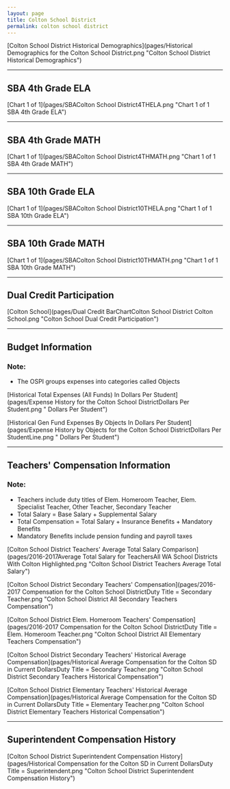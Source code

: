 ```yaml
---
layout: page
title: Colton School District
permalink: colton school district
---
```



[Colton School District Historical Demographics](pages/Historical Demographics for the Colton School District.png "Colton School District Historical Demographics")

___

## SBA 4th Grade ELA

[Chart 1 of 1](pages/SBAColton School District4THELA.png "Chart 1 of 1 SBA 4th Grade ELA")


___

## SBA 4th Grade MATH

[Chart 1 of 1](pages/SBAColton School District4THMATH.png "Chart 1 of 1 SBA 4th Grade MATH")


___

## SBA 10th Grade ELA

[Chart 1 of 1](pages/SBAColton School District10THELA.png "Chart 1 of 1 SBA 10th Grade ELA")


___

## SBA 10th Grade MATH

[Chart 1 of 1](pages/SBAColton School District10THMATH.png "Chart 1 of 1 SBA 10th Grade MATH")


___

## Dual Credit Participation

[Colton School](pages/Dual Credit BarChartColton School District Colton School.png "Colton School Dual Credit Participation")


___

## Budget Information
### Note:
- The OSPI groups expenses into categories called Objects

[Historical Total Expenses (All Funds) In Dollars Per Student](pages/Expense History for the Colton School DistrictDollars Per Student.png " Dollars Per Student")

[Historical Gen Fund Expenses By Objects In Dollars Per Student](pages/Expense History by Objects for the Colton School DistrictDollars Per StudentLine.png " Dollars Per Student")


___

## Teachers' Compensation Information
### Note:
- Teachers include duty titles of Elem. Homeroom Teacher, Elem. Specialist Teacher, Other Teacher, Secondary Teacher
- Total Salary = Base Salary + Supplemental Salary
- Total Compensation = Total Salary + Insurance Benefits + Mandatory Benefits
- Mandatory Benefits include pension funding and payroll taxes

[Colton School District Teachers' Average Total Salary Comparison](pages/2016-2017Average Total Salary for TeachersAll WA School Districts With Colton Highlighted.png "Colton School District Teachers Average Total Salary")

[Colton School District Secondary Teachers' Compensation](pages/2016-2017 Compensation for the Colton School DistrictDuty Title = Secondary Teacher.png "Colton School District All Secondary Teachers Compensation")

[Colton School District Elem. Homeroom Teachers' Compensation](pages/2016-2017 Compensation for the Colton School DistrictDuty Title = Elem. Homeroom Teacher.png "Colton School District All Elementary Teachers Compensation")

[Colton School District Secondary Teachers' Historical Average Compensation](pages/Historical Average Compensation for the Colton SD in Current DollarsDuty Title = Secondary Teacher.png "Colton School District Secondary Teachers Historical Compensation")

[Colton School District Elementary Teachers' Historical Average Compensation](pages/Historical Average Compensation for the Colton SD in Current DollarsDuty Title = Elementary Teacher.png "Colton School District Elementary Teachers Historical Compensation")


___

## Superintendent Compensation History

[Colton School District Superintendent Compensation History](pages/Historical Compensation for the Colton SD in Current DollarsDuty Title = Superintendent.png "Colton School District Superintendent Compensation History")

